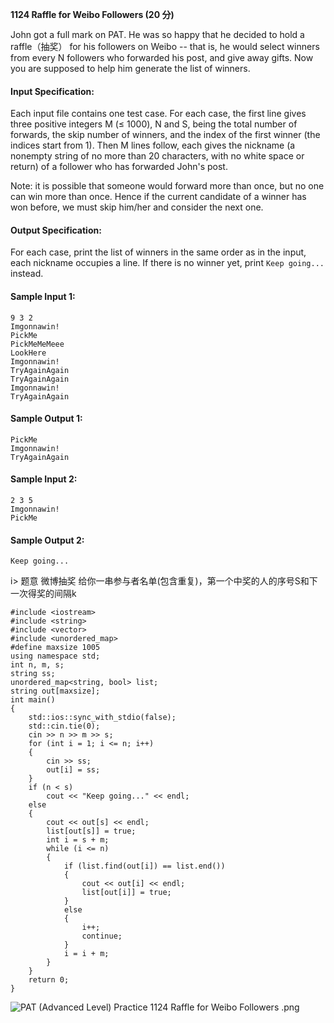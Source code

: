 **1124 Raffle for Weibo Followers (20 分)**


John got a full mark on PAT. He was so happy that he decided to hold a raffle（抽奖） for his followers on Weibo -- that is, he would select winners from every N followers who forwarded his post, and give away gifts. Now you are supposed to help him generate the list of winners.
#### Input Specification:
Each input file contains one test case. For each case, the first line gives three positive integers M (≤ 1000), N and S, being the total number of forwards, the skip number of winners, and the index of the first winner (the indices start from 1). Then M lines follow, each gives the nickname (a nonempty string of no more than 20 characters, with no white space or return) of a follower who has forwarded John's post.

Note: it is possible that someone would forward more than once, but no one can win more than once. Hence if the current candidate of a winner has won before, we must skip him/her and consider the next one.
#### Output Specification:
For each case, print the list of winners in the same order as in the input, each nickname occupies a line. If there is no winner yet, print `Keep going...` instead.

#### Sample Input 1:
```
9 3 2
Imgonnawin!
PickMe
PickMeMeMeee
LookHere
Imgonnawin!
TryAgainAgain
TryAgainAgain
Imgonnawin!
TryAgainAgain
```
#### Sample Output 1:
```
PickMe
Imgonnawin!
TryAgainAgain
```
#### Sample Input 2:
```
2 3 5
Imgonnawin!
PickMe
```
#### Sample Output 2:
```
Keep going...
```

i> 题意 微博抽奖
给你一串参与者名单(包含重复)，第一个中奖的人的序号S和下一次得奖的间隔k

```
#include <iostream>
#include <string>
#include <vector>
#include <unordered_map>
#define maxsize 1005
using namespace std;
int n, m, s;
string ss;
unordered_map<string, bool> list;
string out[maxsize];
int main()
{
    std::ios::sync_with_stdio(false);
    std::cin.tie(0);
    cin >> n >> m >> s;
    for (int i = 1; i <= n; i++)
    {
        cin >> ss;
        out[i] = ss;
    }
    if (n < s)
        cout << "Keep going..." << endl;
    else
    {
        cout << out[s] << endl;
        list[out[s]] = true;
        int i = s + m;
        while (i <= n)
        {
            if (list.find(out[i]) == list.end())
            {
                cout << out[i] << endl;
                list[out[i]] = true;
            }
            else
            {
                i++;
                continue;
            }
            i = i + m;
        }
    }
    return 0;
}
```

![PAT (Advanced Level) Practice 1124 Raffle for Weibo Followers .png][1]


[1]: http://alomerry.com/usr/uploads/2020/01/2710146337.png